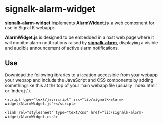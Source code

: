 # signalk-alarm-widget

__signalk-alarm-widget__ implements __AlarmWidget.js__, a web component
for use in Signal K webapps.

__AlarmWidget.js__ is designed to be embedded in a host web page where it
will monitor alarm notifications raised by
[__signalk-alarm__](https://github.com/preeve9534/signalk-alarm#readme),
displaying a visible and audible announcement of active alarm notifications.

## Use

Download the following libraries to a location accessible from your webapp
your webapp and include the JavaScript and CSS components by adding
something like this at the top of your main webapp file (usually
'index.html' or 'index.js').
```
<script type="text/javascript" src="lib/signalk-alarm-widget/AlarmWidget.js"></script>

<link rel="stylesheet" type="text/css" href="lib/signalk-alarm-widget/AlarmWidget.css">
```
